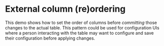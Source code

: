# External column (re)ordering

This demo shows how to set the order of columns before _committing_ those changes to the actual table.
This pattern could be used for configuration UIs where a person interacting with the table may want to configure and save their configuration before applying changes.


